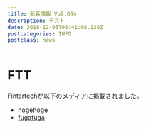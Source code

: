 ```yaml
---
title: 新着情報 Vol.004
description: テスト
date: 2018-12-05T08:41:08.128Z
postcategories: INFO
postclass: news
---
```

# FTT

Fintertechが以下のメディアに掲載されました。

* [hogehoge](https://example.com)
* [fugafuga](https://example.jp)
